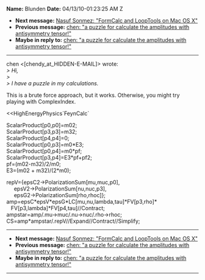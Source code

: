 **Name:** Blunden
**Date:** 04/13/10-01:23:25 AM Z

  - **Next message:** [Nasuf Sonmez: "FormCalc and LoopTools on Mac OS
    X"](0599.html)
  - **Previous message:** [chen: "a puzzle for calculate the amplitudes
    with antisymmetry tensor\!"](0597.html)
  - **Maybe in reply to:** [chen: "a puzzle for calculate the amplitudes
    with antisymmetry tensor\!"](0597.html)

-----

chen
\<[chendy_at_HIDDEN-E-MAIL]\>
wrote:  
*\> Hi,*  
*\>*  
*\> I have a puzzle in my calculations.*  

This is a brute force approach, but it works. Otherwise, you might try
playing with ComplexIndex.  

\<\<HighEnergyPhysics\`FeynCalc\`  

ScalarProduct[p0,p0]=m02;  
ScalarProduct[p3,p3]=m32;  
ScalarProduct[p4,p4]=0;  
ScalarProduct[p0,p3]=m0\*E3;  
ScalarProduct[p0,p4]=m0\*pf;  
ScalarProduct[p3,p4]=E3\*pf+pf2;  
pf=(m02-m32)/2/m0;  
E3=(m02 + m32)/(2\*m0);  

repV={epsC2-\>PolarizationSum[mu,muc,p0],  
     epsV2-\>PolarizationSum[nu,nuc,p3],  
     epsG2-\>PolarizationSum[rho,rhoc]};  
amp=epsC\*epsV\*epsG\*LC[mu,nu,lambda,tau]\*FV[p3,rho]\*  
   FV[p3,lambda]\*FV[p4,tau]//Contract;  
ampstar=amp/.mu-\>muc/.nu-\>nuc/.rho-\>rhoc;  
CS=amp\*ampstar/.repV//Expand//Contract//Simplify;  

-----

  - **Next message:** [Nasuf Sonmez: "FormCalc and LoopTools on Mac OS
    X"](0599.html)
  - **Previous message:** [chen: "a puzzle for calculate the amplitudes
    with antisymmetry tensor\!"](0597.html)
  - **Maybe in reply to:** [chen: "a puzzle for calculate the amplitudes
    with antisymmetry tensor\!"](0597.html)

-----

